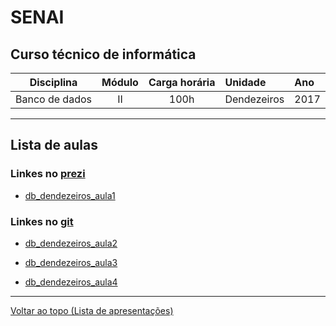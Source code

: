 # SENAI

## Curso técnico de informática

|Disciplina|Módulo|Carga horária|Unidade|Ano|
|----------|:----:|:-----------:|:------|:--|
|Banco de dados|II|100h|Dendezeiros|2017|

---

## Lista de aulas

### Linkes no [prezi]

[prezi]: http://www.prezi.com

* [db_dendezeiros_aula1](https://prezi.com/view/j9YWlNLCmclDY9QW2Evs/)

### Linkes no [git]

[git]: https://github.com/tmenegaz/db_dendezeiros#senai

* [db_dendezeiros_aula2](https://github.com/tmenegaz/db_dendezeiros/blob/master/assunto/introducao.md#conceitos)

* [db_dendezeiros_aula3](https://github.com/tmenegaz/db_dendezeiros/blob/master/assunto/visitaTecnica.md#visita-técnica)

* [db_dendezeiros_aula4](https://github.com/tmenegaz/db_dendezeiros/blob/master/assunto/ansRequisitos.md#estudos-de-caso)

---

[Voltar ao topo (Lista de apresentações)](#lista-de-aulas)